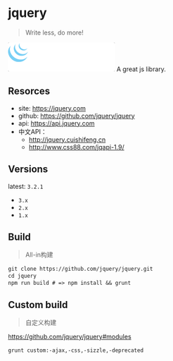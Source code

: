 # jquery

> Write less, do more!

 <img src="./img/jquery-logo.png" style="background-color:#333; border-radius:3px;"> A great js library.


## Resorces

* site: <https://jquery.com>
* github: <https://github.com/jquery/jquery>
* api: <https://api.jquery.com>
* 中文API：
    * <http://jquery.cuishifeng.cn>
    * <http://www.css88.com/jqapi-1.9/>


## Versions

latest: `3.2.1`

* `3.x`
* `2.x`
* `1.x`




## Build

> All-in构建


    git clone https://github.com/jquery/jquery.git
    cd jquery
    npm run build # => npm install && grunt


## Custom build

> 自定义构建

<https://github.com/jquery/jquery#modules>

    grunt custom:-ajax,-css,-sizzle,-deprecated


